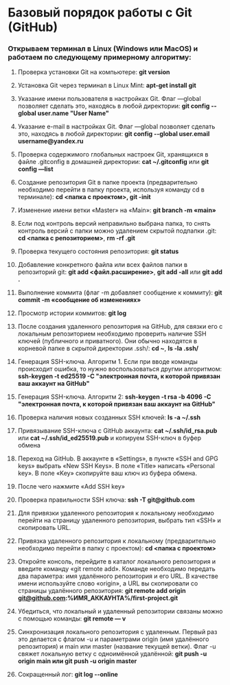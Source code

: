 ﻿# Базовый порядок работы с Git (GitHub)

### Открываем терминал в Linux (Windows или MacOS) и работаем по следующему примерному алгоритму:

1. Проверка установки Git на компьютере: __git version__

2. Установка Git через терминал в Linux Mint: __apt-get install git__

3. Указание имени пользователя в настройках Git. Флаг —global позволяет сделать это, находясь в любой директории: __git config --global user.name "User Name"__

4. Указание e-mail в настройках Git. Флаг —global позволяет сделать это, находясь в любой директории: __git config --global user.email username@yandex.ru__

5. Проверка содержимого глобальных настроек Git, хранящихся в файле .gitconfig в домашней директории: __cat ~/.gitconfig__ или __git config —list__

6. Создание репозитория Git в папке проекта (предварительно необходимо перейти в папку проекта, используя команду cd в терминале): __cd <папка с проектом>, git -init__

7. Изменение имени ветки «Master» на «Main»: __git branch -m «main»__

8. Если под контроль версий неправильно выбрана папка, то снять контроль версий с папки можно удалением скрытой подпапки .git: __cd <папка с репозиторием>__, __rm -rf .git__

9. Проверка текущего состояния репозитория: __git status__

10. Добавление конкретного файла или всех файлов папки в репозиторий git: __git add <файл.расширение>__, __git add -all__ или __git add .__

11. Выполнение коммита (флаг -m добавляет сообщение к коммиту): __git commit -m «сообщение об изменениях»__

12. Просмотр истории коммитов: __git log__

13. После создания удаленного репозитория на GitHub, для связки его с локальным репозиторием необходимо проверить наличие SSH ключей (публичного и приватного). Они обычно находятся в корневой папке в скрытой директории .ssh/: __cd ~__, __ls -la .ssh/__

14. Генерация SSH-ключа. Алгоритм 1. Если при вводе команды происходит ошибка, то нужно воспользоваться другми алгоритмом: __ssh-keygen -t ed25519 -C "электронная почта, к которой привязан ваш аккаунт на GitHub"__ 

15. Генерация SSH-ключа. Алгоритм 2: __ssh-keygen -t rsa -b 4096 -C "электронная почта, к которой привязан ваш аккаунт на GitHub"__

16. Проверка наличия новых созданных SSH ключей: __ls -a ~/.ssh__

17. Привязывание SSH-ключа с GitHub аккаунта: __cat ~/.ssh/id_rsa.pub__ или __cat ~/.ssh/id_ed25519.pub__ и копируем SSH-ключ в буфер обмена

18. Переход на GitHub. В аккаунте в «Settings», в пункте «SSH and GPG keys» выбрать «New SSH Keys». В поле «Title» написать «Personal key». В поле «Key» скопируйте ваш ключ из буфера обмена.

19. После чего нажмите «Add SSH key»

20. Проверка правильности SSH ключа: __ssh -T git@github.com__

21. Для привязки удаленного репозитория к локальному необходимо перейти на страницу удаленного репозитория, выбрать тип «SSH» и скопировать URL.

22. Привязка удаленного репозитория к локальному (предварительно необходимо перейти в папку с проектом): __cd <папка с проектом>__ 

23. Откройте консоль, перейдите в каталог локального репозитория и введите команду «git remote add». Команде необходимо передать два параметра: имя удалённого репозитория и его URL. В качестве имени используйте слово «origin», а URL вы скопировали со страницы удалённого репозитория: __git remote add origin git@github.com:%ИМЯ_АККАУНТА%/first-project.git__

24. Убедиться, что локальный и удаленный репозитории связаны можно с помощью команды: __git remote — v__

25. Синхронизация локального репозитория с удаленным. Первый раз это делается с флагом -u и параметрами origin (имя удалённого репозитория) и main или master (название текущей ветки). Флаг -u свяжет локальную ветку с одноимённой удалённой: __git push -u origin main или git push -u origin master__

26. Сокращенный лог: __git log --online__


